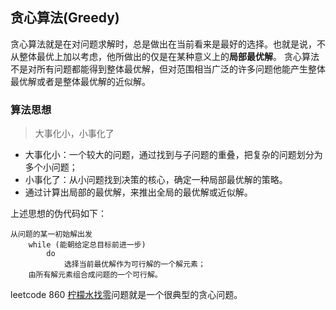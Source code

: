## 贪心算法(Greedy)

贪心算法就是在对问题求解时，总是做出在当前看来是最好的选择。也就是说，不从整体最优上加以考虑，他所做出的仅是在某种意义上的**局部最优解**。 贪心算法不是对所有问题都能得到整体最优解，但对范围相当广泛的许多问题他能产生整体最优解或者是整体最优解的近似解。

### 算法思想

> 大事化小，小事化了

- 大事化小：一个较大的问题，通过找到与子问题的重叠，把复杂的问题划分为多个小问题；
- 小事化了：从小问题找到决策的核心，确定一种局部最优解的策略。
- 通过计算出局部的最优解，来推出全局的最优解或近似解。

上述思想的伪代码如下：
```
从问题的某一初始解出发
    while (能朝给定总目标前进一步) 
        do
            选择当前最优解作为可行解的一个解元素；
    由所有解元素组合成问题的一个可行解。
```

leetcode 860 [柠檬水找零](/leetcode/860_柠檬水找零.md)问题就是一个很典型的贪心问题。

